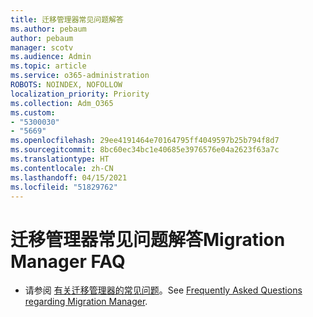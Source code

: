 ```yaml
---
title: 迁移管理器常见问题解答
ms.author: pebaum
author: pebaum
manager: scotv
ms.audience: Admin
ms.topic: article
ms.service: o365-administration
ROBOTS: NOINDEX, NOFOLLOW
localization_priority: Priority
ms.collection: Adm_O365
ms.custom:
- "5300030"
- "5669"
ms.openlocfilehash: 29ee4191464e70164795ff4049597b25b794f8d7
ms.sourcegitcommit: 8bc60ec34bc1e40685e3976576e04a2623f63a7c
ms.translationtype: HT
ms.contentlocale: zh-CN
ms.lasthandoff: 04/15/2021
ms.locfileid: "51829762"
---
```

# <a name="migration-manager-faq"></a><span data-ttu-id="05562-102">迁移管理器常见问题解答</span><span class="sxs-lookup"><span data-stu-id="05562-102">Migration Manager FAQ</span></span>

- <span data-ttu-id="05562-103">请参阅 [有关迁移管理器的常见问题](https://docs.microsoft.com/sharepointmigration/mm-faqs)。</span><span class="sxs-lookup"><span data-stu-id="05562-103">See [Frequently Asked Questions regarding Migration Manager](https://docs.microsoft.com/sharepointmigration/mm-faqs).</span></span>

